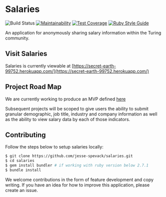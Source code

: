 # Salaries
![Build Status](https://travis-ci.com/jesse-spevack/salaries.svg?branch=main) [![Maintainability](https://api.codeclimate.com/v1/badges/c9e025f8ea78948395cc/maintainability)](https://codeclimate.com/github/jesse-spevack/salaries/maintainability) [![Test Coverage](https://api.codeclimate.com/v1/badges/c9e025f8ea78948395cc/test_coverage)](https://codeclimate.com/github/jesse-spevack/salaries/test_coverage) [![Ruby Style Guide](https://img.shields.io/badge/code_style-standard-brightgreen.svg)](https://github.com/testdouble/standard)

An application for anonymously sharing salary information within the Turing community.

## Visit Salaries
Salaries is currently viewable at [https://secret-earth-99752.herokuapp.com/](https://secret-earth-99752.herokuapp.com/)

## Project Road Map
We are currently working to produce an MVP defined [here](https://github.com/jesse-spevack/salaries/projects/1)

Subsequent projects will be scoped to give users the ability to submit granular demographic, job title, industry and company information as well as the ability to view salary data by each of those indicators.

## Contributing
Follow the steps below to setup salaries locally:
```bash
$ git clone https://github.com/jesse-spevack/salaries.git
$ cd salaries
$ gem install bundler # if working with ruby version below 2.7.1
$ bundle install
```

We welcome contributions in the form of feature development and copy writing. If you have an idea for how to improve this application, please create an issue.